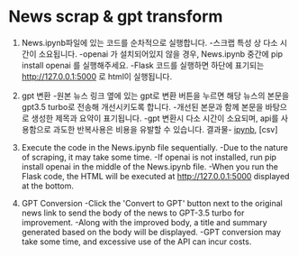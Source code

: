 # News scrap & gpt transform
1. News.ipynb파일에 있는 코드를 순차적으로 실행합니다.
	-스크랩 특성 상 다소 시간이 소요됩니다.
	-openai 가 설치되어있지 않을 경우, News.ipynb 중간에 pip install openai 를 실행해주세요.
	-Flask 코드를 실행하면 하단에 표기되는 http://127.0.0.1:5000 로 html이 실행됩니다.
2. gpt 변환
	-원본 뉴스 링크 옆에 있는 gpt로 변환 버튼을 누르면 해당 뉴스의 본문을 gpt3.5 turbo로 전송해 개선시키도록 합니다.
	-개선된 본문과 함께 본문을 바탕으로 생성한 제목과 요약이 표기됩니다.
	-gpt 변환시 다소 시간이 소요되며, api를 사용함으로 과도한 반복사용은 비용을 유발할 수 있습니다.
결과물- [ipynb](https://github.com/wpfkcm33/News-scrap/blob/main/News.ipynb), [csv]

1. Execute the code in the News.ipynb file sequentially.
	-Due to the nature of scraping, it may take some time.
	-If openai is not installed, run pip install openai in the middle of the News.ipynb file.
	-When you run the Flask code, the HTML will be executed at http://127.0.0.1:5000 displayed at the bottom.
2. GPT Conversion
	-Click the 'Convert to GPT' button next to the original news link to send the body of the news to GPT-3.5 turbo for improvement.
	-Along with the improved body, a title and summary generated based on the body will be displayed.
	-GPT conversion may take some time, and excessive use of the API can incur costs.
